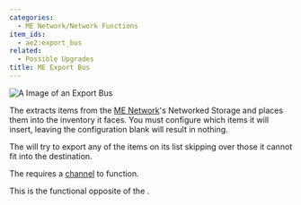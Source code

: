 ```yaml
---
categories:
  - ME Network/Network Functions
item_ids:
  - ae2:export_bus
related:
  - Possible Upgrades
title: ME Export Bus
---
```


![A Image of an Export Bus](../../../../public/assets/large/export_bus.png)

The <ItemLink id="export_bus"/> extracts items from the
[ME Network](../../me-network.md)'s Networked Storage and places them into the inventory it faces.
You must configure which items it will insert, leaving the configuration blank will result in nothing.

The <ItemLink id="export_bus"/> will try to export any of the items on its list
skipping over those it cannot fit into the destination.

The <ItemLink id="export_bus"/> requires a [channel](../channels.md) to function.

This is the functional opposite of the <ItemLink id="import_bus"/>.

<RecipeFor id="export_bus" />
